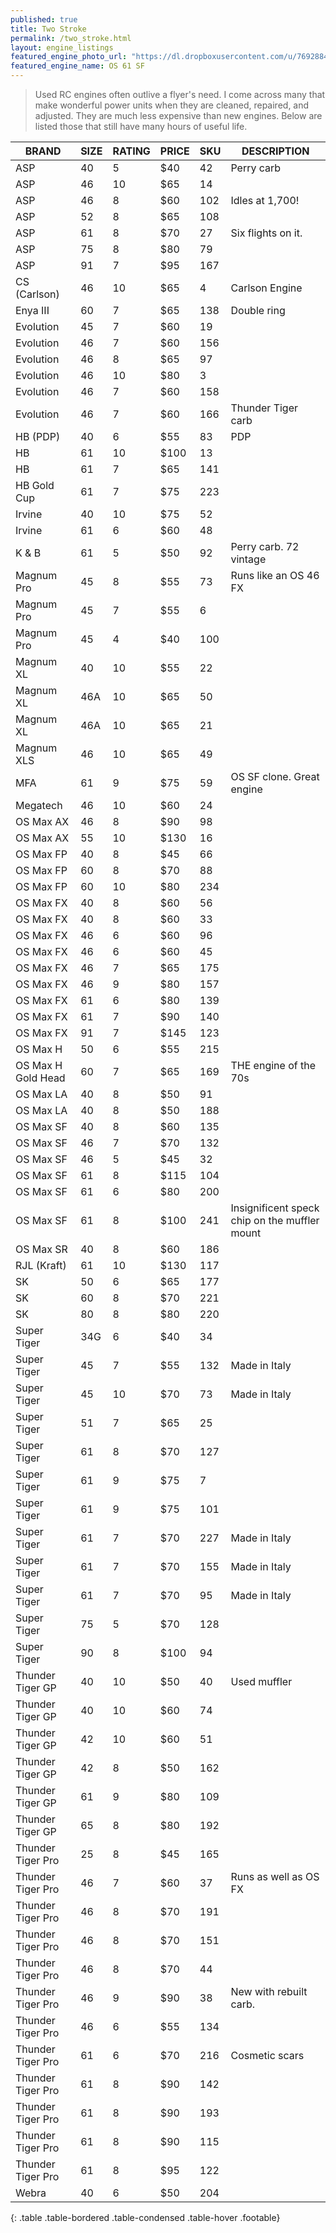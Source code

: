 ```yaml
---
published: true
title: Two Stroke
permalink: /two_stroke.html
layout: engine_listings
featured_engine_photo_url: "https://dl.dropboxusercontent.com/u/76928840/Website%20Photos/featured/2-stroke.jpg"
featured_engine_name: OS 61 SF
---
```


> Used RC engines often outlive a flyer's need. I come across many that make wonderful power units when they are cleaned, repaired, and adjusted.  They are much less expensive than new engines. Below are listed those that still have many hours of useful life.

BRAND             | SIZE  | RATING | PRICE | SKU   | DESCRIPTION
------------------|-------|--------|-------|-------|---------------------
ASP               | 40    | 5      | $40   | 42    | Perry carb
ASP               | 46    | 10     | $65   | 14    |
ASP               | 46    | 8      | $60   | 102   | Idles at 1,700! 
ASP               | 52    | 8      | $65   | 108   |
ASP               | 61    | 8      | $70   | 27    | Six flights on it.
ASP               | 75    | 8      | $80   | 79    |
ASP               | 91    | 7      | $95   | 167   |
CS (Carlson)      | 46    | 10     | $65   | 4     | Carlson Engine
Enya III          | 60    | 7      | $65   | 138   | Double ring                             
Evolution         | 45    | 7      | $60   | 19    |
Evolution         | 46    | 7      | $60   | 156   | 
Evolution         | 46    | 8      | $65   | 97    |
Evolution         | 46    | 10     | $80   | 3     |
Evolution         | 46    | 7      | $60   | 158   |      
Evolution         | 46    | 7      | $60   | 166   | Thunder Tiger carb                          
HB (PDP)          | 40    | 6      | $55   | 83    | PDP
HB                | 61    | 10     | $100  | 13    |
HB                | 61    | 7      | $65   | 141   |
HB Gold Cup       | 61    | 7      | $75   | 223   |
Irvine            | 40    | 10     | $75   | 52    |
Irvine            | 61    | 6      | $60   | 48    |
K & B             | 61    | 5      | $50   | 92    | Perry carb. 72 vintage                   
Magnum Pro        | 45    | 8      | $55   | 73    | Runs like an OS 46 FX
Magnum Pro        | 45    | 7      | $55   | 6     |
Magnum Pro        | 45    | 4      | $40   | 100   |      
Magnum XL         | 40    | 10     | $55   | 22    |
Magnum XL         | 46A   | 10     | $65   | 50    |
Magnum XL         | 46A   | 10     | $65   | 21    |
Magnum XLS        | 46    | 10     | $65   | 49    |
MFA               | 61    | 9      | $75   | 59    | OS SF clone. Great engine
Megatech          | 46    | 10     | $60   | 24    |
OS Max AX         | 46    | 8      | $90   | 98    |
OS Max AX         | 55    | 10     | $130  | 16    |
OS Max FP         | 40    | 8      | $45   | 66    |                 
OS Max FP         | 60    | 8      | $70   | 88    |
OS Max FP         | 60    | 10     | $80   | 234   |                                  
OS Max FX         | 40    | 8      | $60   | 56    |
OS Max FX         | 40    | 8      | $60   | 33    |
OS Max FX         | 46    | 6      | $60   | 96    |
OS Max FX         | 46    | 6      | $60   | 45    |
OS Max FX         | 46    | 7      | $65   | 175   |
OS Max FX         | 46    | 9      | $80   | 157   |                             
OS Max FX         | 61    | 6      | $80   | 139   |
OS Max FX         | 61    | 7      | $90   | 140   |                              
OS Max FX         | 91    | 7      | $145  | 123   |                                    
OS Max H          | 50    | 6      | $55   | 215   |
OS Max H Gold Head| 60    | 7      | $65   | 169   | THE engine of the 70s                         
OS Max LA         | 40    | 8      | $50   | 91    |
OS Max LA         | 40    | 8      | $50   | 188   |
OS Max SF         | 40    | 8      | $60   | 135   |
OS Max SF         | 46    | 7      | $70   | 132   |                                   
OS Max SF         | 46    | 5      | $45   | 32    |
OS Max SF         | 61    | 8      | $115  | 104   |
OS Max SF         | 61    | 6      | $80   | 200   |                             
OS Max SF         | 61    | 8      | $100  | 241   | Insignificent speck chip on the muffler mount
OS Max SR         | 40    | 8      | $60   | 186   |
RJL (Kraft)       | 61    | 10     | $130  | 117   |
SK                | 50    | 6      | $65   | 177   |
SK                | 60    | 8      | $70   | 221   |
SK                | 80    | 8      | $80   | 220   |
Super Tiger       | 34G   | 6      | $40   | 34    |
Super Tiger       | 45    | 7      | $55   | 132   | Made in Italy
Super Tiger       | 45    | 10     | $70   | 73    | Made in Italy                                   
Super Tiger       | 51    | 7      | $65   | 25    |
Super Tiger       | 61    | 8      | $70   | 127   |
Super Tiger       | 61    | 9      | $75   | 7     |
Super Tiger       | 61    | 9      | $75   | 101   |
Super Tiger       | 61    | 7      | $70   | 227   | Made in Italy 
Super Tiger       | 61    | 7      | $70   | 155   | Made in Italy                           
Super Tiger       | 61    | 7      | $70   | 95    | Made in Italy
Super Tiger       | 75    | 5      | $70   | 128   |
Super Tiger       | 90    | 8      | $100  | 94    |
Thunder Tiger GP  | 40    | 10     | $50   | 40    | Used muffler
Thunder Tiger GP  | 40    | 10     | $60   | 74    |
Thunder Tiger GP  | 42    | 10     | $60   | 51    |
Thunder Tiger GP  | 42    | 8      | $50   | 162   |  
Thunder Tiger GP  | 61    | 9      | $80   | 109   |
Thunder Tiger GP  | 65    | 8      | $80   | 192   |
Thunder Tiger Pro | 25    | 8      | $45   | 165   |                            
Thunder Tiger Pro | 46    | 7      | $60   | 37    | Runs as well as OS FX
Thunder Tiger Pro | 46    | 8      | $70   | 191   |                       
Thunder Tiger Pro | 46    | 8      | $70   | 151   |
Thunder Tiger Pro | 46    | 8      | $70   | 44    |
Thunder Tiger Pro | 46    | 9      | $90   | 38    | New with rebuilt carb.
Thunder Tiger Pro | 46    | 6      | $55   | 134   |                             
Thunder Tiger Pro | 61    | 6      | $70   | 216   | Cosmetic scars
Thunder Tiger Pro | 61    | 8      | $90   | 142   |                       
Thunder Tiger Pro | 61    | 8      | $90   | 193   |
Thunder Tiger Pro | 61    | 8      | $90   | 115   |
Thunder Tiger Pro | 61    | 8      | $95   | 122   |                                               
Webra             | 40    | 6      | $50   | 204   |
{: .table .table-bordered .table-condensed .table-hover .footable}